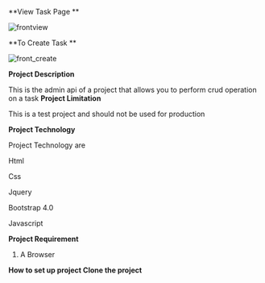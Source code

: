 **View Task Page **

![frontview](https://user-images.githubusercontent.com/50324524/220414970-acb88500-8e18-49c0-affd-2c41a5bd389f.PNG)


**To Create Task **


![front_create](https://user-images.githubusercontent.com/50324524/220415244-ded8a411-ec5c-44a0-b3e9-080ee08fb0af.PNG)



**Project Description**

This is the admin api of a project that allows you to perform crud operation on a task
**Project Limitation**

This is a test project and should not be used for production

**Project Technology**

Project Technology are

Html

Css

Jquery

Bootstrap 4.0

Javascript

**Project Requirement**
1. A Browser

**How to set up project Clone the project**


